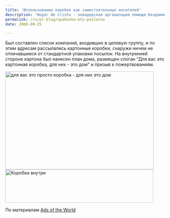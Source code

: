 ```yaml
---
title: 'Использование коробок как самостоятельных носителей'
description: 'Hogar de Cristo - эквадорская организация помощи бездомным людям. В начале 2008 года организация заказала агентству Maruri Grey рекламную кампанию, направленную на частные фирмы, с целью побудить малый бизнес жертвовать средства или материалы на строительство домов для бедных.'
permalink: /ru/pr-blog/upakovka-eto-poslanie
date: 2008-09-25

---
```


Был составлен список компаний, входивших в целевую группу, и по этим адресам рассылались картонные коробки, снаружи ничем не отличавшиеся от стандартной упаковки посылок. На внутренней стороне картона был нанесен план дома, размещен слоган "Для вас это картонная коробка, для них - это дом" и призыв к пожертвованиям.

<img src="{{ site.assets }}/upload/hogarbox.jpg" alt="для вас это просто коробка - для них это дом" title="для вас это просто коробка - для них это дом"  class="post__img" width="469" height="309">

<img src="{{ site.assets }}/upload/4356.jpg" alt="Коробка внутри" title="Коробка внутри"  class="post__img" width="468" height="105">

По материалам <a href="http://adsoftheworld.com">Ads of the World</a>

